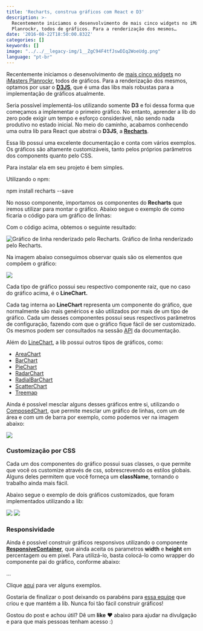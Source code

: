 ```yaml
---
title: 'Recharts, construa gráficos com React e D3'
description: >-
  Recentemente iniciamos o desenvolvimento de mais cinco widgets no iMasters
  Planrockr, todos de gráficos. Para a renderização dos mesmos…
date: '2016-08-22T18:50:00.832Z'
categories: []
keywords: []
image: "../../__legacy-img/1__ZgC94F4tfJswDIq2WoeUdg.png"
language: "pt-br"
---
```


Recentemente iniciamos o desenvolvimento de [mais cinco widgets](https://blog.planrockr.com/novo-plano-novos-conte%C3%BAdos-e-gr%C3%A1ficos-no-planrockr-f2b4ab0c9d18#.vudj5kkkc) no [iMasters Planrockr](http://planrockr.com), todos de gráficos. Para a renderização dos mesmos, optamos por usar o [**D3JS**](https://d3js.org/), que é uma das libs mais robustas para a implementação de gráficos atualmente.

Seria possível implementá-los utilizando somente **D3** e foi dessa forma que começamos a implementar o primeiro gráfico. No entanto, aprender a lib do zero pode exigir um tempo e esforço considerável, não sendo nada produtivo no estado inicial. No meio do caminho, acabamos conhecendo uma outra lib para React que abstrai o **D3JS**, a [**Recharts**](http://recharts.org/).

Essa lib possui uma excelente documentação e conta com vários exemplos. Os gráficos são altamente customizáveis, tanto pelos próprios parâmetros dos components quanto pelo CSS.

Para instalar ela em seu projeto é bem simples.

Utilizando o npm:

npm install recharts --save

No nosso componente, importamos os componentes do **Recharts** que iremos utilizar para montar o gráfico. Abaixo segue o exemplo de como ficaria o código para um gráfico de linhas:

Com o código acima, obtemos o seguinte resultado:

![Gráfico de linha renderizado pelo Recharts.](../__legacy-img/1__af9UjLpzsJ__PiMcmcTDEnQ.png)
Gráfico de linha renderizado pelo Recharts.

Na imagem abaixo conseguimos observar quais são os elementos que compõem o gráfico:

![](../__legacy-img/1__WfFRIrgKGSM4aZr__RoGIyw.jpeg)

Cada tipo de gráfico possui seu respectivo componente raiz, que no caso do gráfico acima, é o **LineChart.**

Cada tag interna ao **LineChart** representa um componente do gráfico, que normalmente são mais genéricos e são utilizados por mais de um tipo de gráfico. Cada um desses componentes possui seus respectivos parâmetros de configuração, fazendo com que o gráfico fique fácil de ser customizado. Os mesmos podem ser consultados na sessão [API](http://recharts.org/api) da documentação.

Além do [LineChart](http://recharts.org/api#LineChart), a lib possui outros tipos de gráficos, como:

*   [AreaChart](http://recharts.org/api#AreaChart)
*   [BarChart](http://recharts.org/api#BarChart)
*   [PieChart](http://recharts.org/api#PieChart)
*   [RadarChart](http://recharts.org/api#RadarChart)
*   [RadialBarChart](http://recharts.org/api#RadialBarChart)
*   [ScatterChart](http://recharts.org/api#ScatterChart)
*   [Treemap](http://recharts.org/api#Treemap)

Ainda é possível mesclar alguns desses gráficos entre si, utilizando o [ComposedChart](http://recharts.org/api#ComposedChart), que permite mesclar um gráfico de linhas, com um de área e com um de barra por exemplo, como podemos ver na imagem abaixo:

![](../__legacy-img/1__dm0yQ0VfDXQ__5__I__vIpmIA.png)

### Customização por CSS

Cada um dos componentes do gráfico possui suas classes, o que permite que você os customize através de css, sobrescrevendo os estilos globais. Alguns deles permitem que você forneça um **className**, tornando o trabalho ainda mais fácil.

Abaixo segue o exemplo de dois gráficos customizados, que foram implementados utilizando a lib:

![](../__legacy-img/1__Gi4ro0h4lX1dVk9cfp6ZOg.png)
![](../__legacy-img/1__fbvRI7kxAQzAxhlnroCr4Q.png)

### Responsividade

Ainda é possível construir gráficos responsivos utilizando o componente [**ResponsiveContainer**](http://recharts.org/api#ResponsiveContainer), que ainda aceita os parametros **width** e **height** em percentagem ou em pixel. Para utilizá-lo, basta colocá-lo como wrapper do componente pai do gráfico, conforme abaixo:

<ResponsiveContainer>
  <LineChart>
   ...
  </LineChart>
</ResponsiveContainer>

Clique [aqui](http://recharts.org/examples#AreaResponsiveContainer) para ver alguns exemplos.

Gostaria de finalizar o post deixando os parabéns para [essa equipe](https://github.com/recharts/recharts/graphs/contributors) que criou e que mantém a lib. Nunca foi tão fácil construir gráficos!

Gostou do post e achou útil? Dê um **like** ❤️ abaixo para ajudar na divulgação e para que mais pessoas tenham acesso :)
